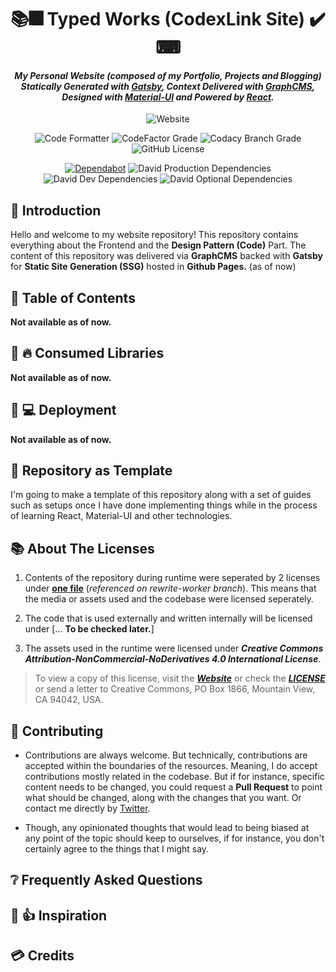 <h1 align="center"> 📚🎆 Typed Works (CodexLink Site) ✔️ ⌨</h1>
<h4 align="center"><i>My Personal Website (composed of my Portfolio, Projects and Blogging) Statically Generated with <a href="https://gatsbyjs.org/">Gatsby</a>, Context Delivered with <a href="https://graphcms.com/">GraphCMS</a>, Designed with <a href="https://material-ui.com/">Material-UI</a> and Powered by <a href="https://reactjs.org/">React</a>.</i></h4>

<div align="center">

![Website](https://img.shields.io/website?down_color=red&down_message=Offline&label=Website%20Status&logo=gatsby&logoColor=white&up_color=brightgreen&up_message=Online&url=https%3A%2F%2Fcodexlink.github.io%2F)

</div>
<div align="center">

![Code Formatter](https://img.shields.io/badge/Code%20Formatter-Prettier-blueviolet?logo=prettier&&logoColor=white&&color=ff69b4)
![CodeFactor Grade](https://img.shields.io/codefactor/grade/github/codexlink/codexlink.github.io/worker-branch?label=CodeFactor%20Code%20Quality&logo=codefactor&logoColor=white)
![Codacy Branch Grade](https://img.shields.io/codacy/grade/cb1d8498bf654fba98104802a2e3eb5c/worker-branch?label=Codacy%20Code%20Quality&logo=codacy&logoColor=White)
![GitHub License](https://img.shields.io/github/license/CodexLink/codexlink.github.io?color=purple&label=Repo%20License)

</div>

<div align="center">

[![Dependabot](https://badgen.net/dependabot/CodexLink/codexlink.github.io?icon=dependabot)](https://badgen.net/dependabot/CodexLink/codexlink.github.io?icon=dependabot)
![David Production Dependencies](https://img.shields.io/david/codexlink/codexlink.github.io?label=Dependencies&logo=npm&logoColor=white)
![David Dev Dependencies](https://img.shields.io/david/dev/codexlink/codexlink.github.io?label=DevDependencies&logo=npm&logoColor=white)
![David Optional Dependencies](https://img.shields.io/david/optional/codexlink/codexlink.github.io?label=OptionalDependencies&logo=npm&logoColor=white)

</div>

## 💁 Introduction

Hello and welcome to my website repository! This repository contains everything about the Frontend and the **Design Pattern (Code)** Part. The content of this repository was delivered via **GraphCMS** backed with **Gatsby** for **Static Site Generation (SSG)** hosted in **Github Pages.** (as of now)

## 📑 Table of Contents

**Not available as of now.**

## 🏩 🔥 Consumed Libraries

**Not available as of now.**

## 🔂 💻 Deployment

**Not available as of now.**

## 🏡 Repository as Template

I'm going to make a template of this repository along with a set of guides such as setups once I have done implementing things while in the process of learning React, Material-UI and other technologies.

## 📚 About The Licenses

<!-- Requires More Optimization. -->
1. Contents of the repository during runtime were seperated by 2 licenses under [**one file**](https://github.com/CodexLink/codexlink.github.io/blob/rewrite-worker/LICENSE) (*referenced on rewrite-worker branch*). This means that the media or assets used and the codebase were licensed seperately.

2. The code that is used externally and written internally will be licensed under [... **To be checked later.**]

 <!-- contains the code only for the web-app itself (excluding resources such as images, typed-works, codes, and any other such of mine) are licensed under [**_GPL v3 LICENSE_**](https://github.com/CodexLink/codexlink.github.io/blob/worker-branch/LICENSE#L8). -->

3. The assets used in the runtime were licensed under **_Creative Commons Attribution-NonCommercial-NoDerivatives 4.0 International License_**.

> To view a copy of this license, visit the [**_Website_**](http://creativecommons.org/licenses/by-nc-nd/4.0/) or check the [**_LICENSE_**](https://github.com/CodexLink/codexlink.github.io/blob/worker-branch/LICENSE#L689) or send a letter to Creative Commons, PO Box 1866, Mountain View, CA 94042, USA.

## 🤝 Contributing

- Contributions are always welcome. But technically, contributions are accepted within the boundaries of the resources. Meaning, I do accept contributions mostly related in the codebase. But if for instance, specific content needs to be changed, you could request a **Pull Request** to point what should be changed, along with the changes that you want. Or contact me directly by [Twitter](https://twitter.com/@CodexLink).

- Though, any opinionated thoughts that would lead to being biased at any point of the topic should keep to ourselves, if for instance, you don't certainly agree to the things that I might say.

## ❔ Frequently Asked Questions

## 🌇 👍 Inspiration

## 💳 Credits

